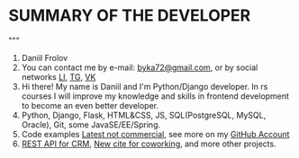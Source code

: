 # SUMMARY OF THE DEVELOPER

"""
1. Daniil Frolov
2. You can contact me by e-mail: byka72@gmail.com, or by social networks [LI](https://www.linkedin.com/in/daniil-frolov-6367b518a/), [TG](https://t.me/DaniilFr), [VK](https://vk.com/daniilf)
3. Hi there! My name is Daniil and I'm Python/Django developer. In rs courses I will improve my knowledge and skills in frontend development to become an even better developer.
4. Python, Django, Flask, HTML&CSS, JS, SQL(PostgreSQL, MySQL, Oracle), Git, some JavaSE/EE/Spring.
5. Code examples [Latest not commercial](https://github.com/DanilXO/bookapp), see more on my [GitHub Account](https://github.com/DanilXO)
6. [REST API for CRM](https://salonsoftwaredl.com/), [New cite for coworking](https://citycentral.com/), and more other projects.
